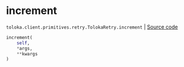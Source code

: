 # increment
`toloka.client.primitives.retry.TolokaRetry.increment` | [Source code](https://github.com/Toloka/toloka-kit/blob/v1.1.4/src/client/primitives/retry.py#L85)

```python
increment(
    self,
    *args,
    **kwargs
)
```

